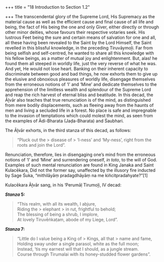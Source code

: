 +++
title = "18 Introduction to Section 1.2"

+++
The transcendental glory of the Supreme Lord, His Supremacy as the material cause as well as the efficient cause and final cause of all life and being, the fact of His being the one and only Giver, either directly or through other minor deities, whose favours their respective votaries seek. His lustrous Feet being the sure and certain means of salvation for one and all, all these having been revealed to the Saint by the Lord Himself, the Saint revelled in this blissful knowledge, in the preceding Tiruvāymoḻi. Far from being selfish and self-centred, he wanted to share all this knowledge with his fellow beings, as a matter of mutual joy and enlightenment. But, alas! he found them all steeped in worldly life, just the very reverse of what he was. And yet, He would not lose heart. Banking on their inherent capacity to discriminate between good and bad things, he now exhorts them to give up the elusive and obnoxious pleasures of worldly life, disengage themselves from the erroneous notions of ‘I’ and ‘Mine’ and dedicate themselves to the apprehension of the limitless wealth and splendour of the Supreme Lord and reap the rich harvest of eternal bliss and beatitude. In this decad, the Āḻvār also teaches that true renunciation is of the mind, as distinguished from mere bodily displacements, such as fleeing away from the haunts of men and living a secluded life in a forest. No place is safe and impregnable to the invasion of temptations which could molest the mind, as seen from the examples of Ādi-Bharata (Jaḍa-Bharata) and Śaubhari.

The Āḻvār exhorts, in the third stanza of this decad, as follows:

> “Pluck out the > disease of > ‘I-ness’ and ‘My-ness’, right from the roots and join the Lord”.

Renunciation, therefore, lies in disengaging one’s mind from the erroneous notions of ‘I’ and ‘Mine’ and surrendering oneself, *in toto*, to the will of God. Examples of such mental renunciation are found in King Janaka and Saint Kulacēkara, Did not the former say, unaffected by the illusory fire inducted by Sage Śuka, “mithilāyāṃ pradagdhāyāṃ na me kiñcitpradahyate?”[1]

Kulacēkara Āḻvār sang, in his ‘Perumāḷ Tirumoḻi, IV decad:

***Stanza* 5:**

> “This realm, with all its wealth, I abjure,  
> Riding the > elephant > in rut, frightful to behold;  
> The blessing of being a shrub, I implore,  
> At lovely Tiruvēṅkaṭam, abode of my Liege, Lord”.

***Stanza* 7:**

> “Little do I value being a King of > Kings, all that > name and fame,  
> Holding sway under a single parasol, white as the full moon;  
> Instead, ‘tis my earnest will that I should, as a jungle stream.  
> Course through Tirumalai with its honey-studded flower gardens”.


